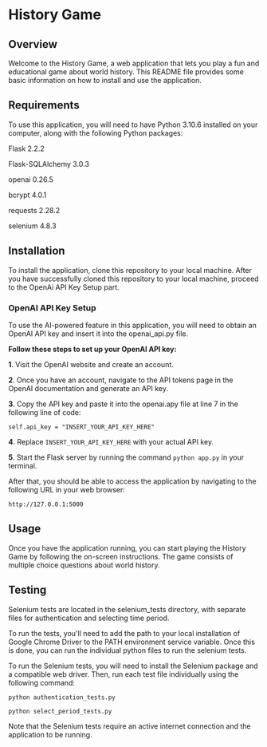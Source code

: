# History Game
## Overview

Welcome to the History Game, a web application that lets you play a fun and educational game about world history. This README file provides some basic information on how to install and use the application.

## Requirements

To use this application, you will need to have Python 3.10.6 installed on your computer, along with the following Python packages:

Flask 2.2.2

Flask-SQLAlchemy 3.0.3

openai 0.26.5

bcrypt 4.0.1

requests 2.28.2

selenium 4.8.3

## Installation
To install the application, clone this repository to your local machine. After you have successfully cloned this repository to your local machine, proceed to the OpenAi API Key Setup part.
### **OpenAI API Key Setup**
To use the AI-powered feature in this application, you will need to obtain an OpenAI API key and insert it into the openai_api.py file. 

**Follow these steps to set up your OpenAI API key:**

**1**. Visit the OpenAI website and create an account.

**2**. Once you have an account, navigate to the API tokens page in the OpenAI documentation and generate an API key.

**3**. Copy the API key and paste it into the openai.apy file at line 7 in the following line of code:

`self.api_key = "INSERT_YOUR_API_KEY_HERE"`

**4**. Replace `INSERT_YOUR_API_KEY_HERE` with your actual API key.

**5**. Start the Flask server by running the command `python app.py` in your terminal.

After that, you should be able to access the application by navigating to the following URL in your web browser:

`http://127.0.0.1:5000`

## Usage

Once you have the application running, you can start playing the History Game by following the on-screen instructions. The game consists of multiple choice questions about world history.

## Testing
Selenium tests are located in the selenium_tests directory, with separate files for authentication and selecting time period. 

To run the tests, you'll need to add the path to your local installation of Google Chrome Driver to the PATH environment service variable. Once this is done, you can run the individual python files to run the selenium tests.

To run the Selenium tests, you will need to install the Selenium package and a compatible web driver. Then, run each test file individually using the following command:

`python authentication_tests.py`

`python select_period_tests.py`


Note that the Selenium tests require an active internet connection and the application to be running.